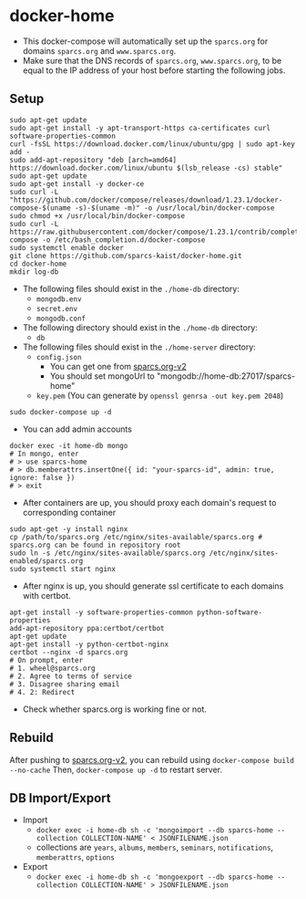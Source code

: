 # docker-home
* This docker-compose will automatically set up the `sparcs.org` for domains `sparcs.org` and `www.sparcs.org`.
* Make sure that the DNS records of `sparcs.org`, `www.sparcs.org`, to be equal to the IP address of your host before starting the following jobs.

## Setup
```shell
sudo apt-get update
sudo apt-get install -y apt-transport-https ca-certificates curl software-properties-common
curl -fsSL https://download.docker.com/linux/ubuntu/gpg | sudo apt-key add -
sudo add-apt-repository "deb [arch=amd64] https://download.docker.com/linux/ubuntu $(lsb_release -cs) stable"
sudo apt-get update
sudo apt-get install -y docker-ce
sudo curl -L "https://github.com/docker/compose/releases/download/1.23.1/docker-compose-$(uname -s)-$(uname -m)" -o /usr/local/bin/docker-compose
sudo chmod +x /usr/local/bin/docker-compose
sudo curl -L https://raw.githubusercontent.com/docker/compose/1.23.1/contrib/completion/bash/docker-compose -o /etc/bash_completion.d/docker-compose
sudo systemctl enable docker
git clone https://github.com/sparcs-kaist/docker-home.git
cd docker-home
mkdir log-db
```
* The following files should exist in the `./home-db` directory:
  * `mongodb.env`
  * `secret.env`
  * `mongodb.conf`
* The following directory should exist in the `./home-db` directory:
  * `db`
* The following files should exist in the `./home-server` directory:
  * `config.json`
    * You can get one from [sparcs.org-v2](https://github.com/sparcs-kaist/sparcs.org-v2)
    * You should set mongoUrl to "mongodb://home-db:27017/sparcs-home"
  * `key.pem` (You can generate by `openssl genrsa -out key.pem 2048`)
```shell
sudo docker-compose up -d
```
* You can add admin accounts
```shell
docker exec -it home-db mongo
# In mongo, enter
# > use sparcs-home
# > db.memberattrs.insertOne({ id: "your-sparcs-id", admin: true, ignore: false })
# > exit

```
* After containers are up, you should proxy each domain's request to corresponding container
```shell
sudo apt-get -y install nginx
cp /path/to/sparcs.org /etc/nginx/sites-available/sparcs.org # sparcs.org can be found in repository root
sudo ln -s /etc/nginx/sites-available/sparcs.org /etc/nginx/sites-enabled/sparcs.org
sudo systemctl start nginx
```

* After nginx is up, you should generate ssl certificate to each domains with certbot.
```shell
apt-get install -y software-properties-common python-software-properties
add-apt-repository ppa:certbot/certbot
apt-get update
apt-get install -y python-certbot-nginx
certbot --nginx -d sparcs.org
# On prompt, enter
# 1. wheel@sparcs.org
# 2. Agree to terms of service
# 3. Disagree sharing email
# 4. 2: Redirect
```

* Check whether sparcs.org is working fine or not.

## Rebuild
After pushing to [sparcs.org-v2](https://github.com/sparcs-kaist/sparcs.org-v2), you can rebuild using `docker-compose build --no-cache`
Then, `docker-compose up -d` to restart server.

## DB Import/Export
* Import
  * `docker exec -i home-db sh -c 'mongoimport --db sparcs-home --collection COLLECTION-NAME' < JSONFILENAME.json`
  * collections are `years`, `albums`, `members`, `seminars`, `notifications`, `memberattrs`, `options`
* Export
  * `docker exec -i home-db sh -c 'mongoexport --db sparcs-home --collection COLLECTION-NAME' > JSONFILENAME.json`
